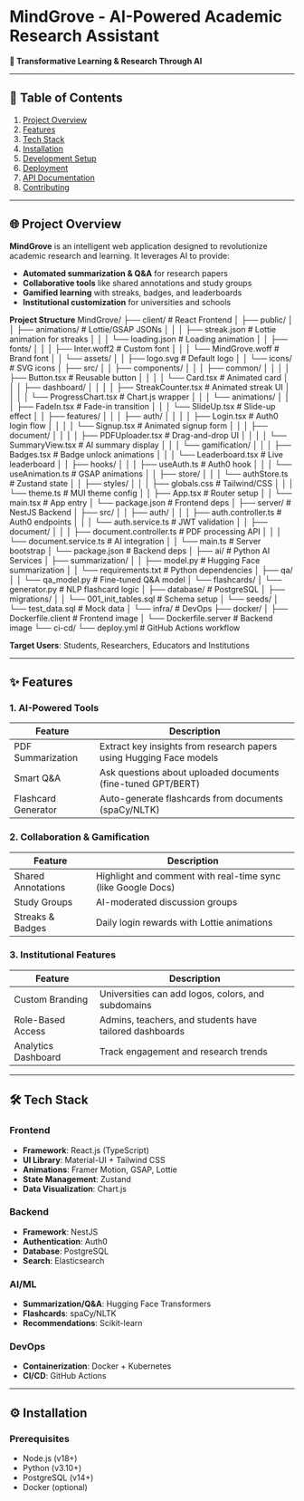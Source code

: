 # MindGrove - AI-Powered Academic Research Assistant  
**🚀 Transformative Learning & Research Through AI**  

---

## 📌 Table of Contents  
1. [Project Overview](#-project-overview)  
2. [Features](#-features)  
3. [Tech Stack](#-tech-stack)  
4. [Installation](#-installation)  
5. [Development Setup](#-development-setup)  
6. [Deployment](#-deployment)  
7. [API Documentation](#-api-documentation)  
8. [Contributing](#-contributing)  


---

## 🌐 Project Overview  
**MindGrove** is an intelligent web application designed to revolutionize academic research and learning. It leverages AI to provide:  
- **Automated summarization & Q&A** for research papers  
- **Collaborative tools** like shared annotations and study groups  
- **Gamified learning** with streaks, badges, and leaderboards  
- **Institutional customization** for universities and schools  

**Project Structure**
MindGrove/
├── client/                      # React Frontend
│   ├── public/
│   │   ├── animations/          # Lottie/GSAP JSONs
│   │   │   ├── streak.json      # Lottie animation for streaks
│   │   │   └── loading.json     # Loading animation
│   │   ├── fonts/
│   │   │   ├── Inter.woff2      # Custom font
│   │   │   └── MindGrove.woff   # Brand font
│   │   └── assets/
│   │       ├── logo.svg         # Default logo
│   │       └── icons/           # SVG icons
│   ├── src/
│   │   ├── components/
│   │   │   ├── common/
│   │   │   │   ├── Button.tsx   # Reusable button
│   │   │   │   └── Card.tsx     # Animated card
│   │   │   ├── dashboard/
│   │   │   │   ├── StreakCounter.tsx  # Animated streak UI
│   │   │   │   └── ProgressChart.tsx  # Chart.js wrapper
│   │   │   └── animations/
│   │   │       ├── FadeIn.tsx   # Fade-in transition
│   │   │       └── SlideUp.tsx  # Slide-up effect
│   │   ├── features/
│   │   │   ├── auth/
│   │   │   │   ├── Login.tsx     # Auth0 login flow
│   │   │   │   └── Signup.tsx   # Animated signup form
│   │   │   ├── document/
│   │   │   │   ├── PDFUploader.tsx  # Drag-and-drop UI
│   │   │   │   └── SummaryView.tsx   # AI summary display
│   │   │   └── gamification/
│   │   │       ├── Badges.tsx    # Badge unlock animations
│   │   │       └── Leaderboard.tsx # Live leaderboard
│   │   ├── hooks/
│   │   │   ├── useAuth.ts       # Auth0 hook
│   │   │   └── useAnimation.ts  # GSAP animations
│   │   ├── store/
│   │   │   └── authStore.ts     # Zustand state
│   │   ├── styles/
│   │   │   ├── globals.css      # Tailwind/CSS
│   │   │   └── theme.ts         # MUI theme config
│   │   ├── App.tsx              # Router setup
│   │   └── main.tsx             # App entry
│   └── package.json             # Frontend deps
│
├── server/                      # NestJS Backend
│   ├── src/
│   │   ├── auth/
│   │   │   ├── auth.controller.ts  # Auth0 endpoints
│   │   │   └── auth.service.ts    # JWT validation
│   │   ├── document/
│   │   │   ├── document.controller.ts  # PDF processing API
│   │   │   └── document.service.ts    # AI integration
│   │   └── main.ts              # Server bootstrap
│   └── package.json             # Backend deps
│
├── ai/                          # Python AI Services
│   ├── summarization/
│   │   ├── model.py            # Hugging Face summarization
│   │   └── requirements.txt    # Python dependencies
│   ├── qa/
│   │   └── qa_model.py         # Fine-tuned Q&A model
│   └── flashcards/
│       └── generator.py        # NLP flashcard logic
│
├── database/                    # PostgreSQL
│   ├── migrations/
│   │   └── 001_init_tables.sql  # Schema setup
│   └── seeds/
│       └── test_data.sql       # Mock data
│
└── infra/                       # DevOps
    ├── docker/
    │   ├── Dockerfile.client    # Frontend image
    │   └── Dockerfile.server    # Backend image
    └── ci-cd/
        └── deploy.yml           # GitHub Actions workflow


**Target Users**: Students, Researchers, Educators and Institutions  

---

## ✨ Features  
### 1. AI-Powered Tools  
| Feature                | Description                                                                 |
|------------------------|-----------------------------------------------------------------------------|
| PDF Summarization      | Extract key insights from research papers using Hugging Face models         |
| Smart Q&A              | Ask questions about uploaded documents (fine-tuned GPT/BERT)                |
| Flashcard Generator    | Auto-generate flashcards from documents (spaCy/NLTK)                        |

### 2. Collaboration & Gamification  
| Feature                | Description                                                                 |
|------------------------|-----------------------------------------------------------------------------|
| Shared Annotations     | Highlight and comment with real-time sync (like Google Docs)                |
| Study Groups           | AI-moderated discussion groups                                              |
| Streaks & Badges       | Daily login rewards with Lottie animations                                  |

### 3. Institutional Features  
| Feature                | Description                                                                 |
|------------------------|-----------------------------------------------------------------------------|
| Custom Branding        | Universities can add logos, colors, and subdomains                         |
| Role-Based Access      | Admins, teachers, and students have tailored dashboards                    |
| Analytics Dashboard    | Track engagement and research trends                                       |

---

## 🛠 Tech Stack  
### Frontend  
- **Framework**: React.js (TypeScript)  
- **UI Library**: Material-UI + Tailwind CSS  
- **Animations**: Framer Motion, GSAP, Lottie  
- **State Management**: Zustand  
- **Data Visualization**: Chart.js  

### Backend  
- **Framework**: NestJS  
- **Authentication**: Auth0  
- **Database**: PostgreSQL  
- **Search**: Elasticsearch  

### AI/ML  
- **Summarization/Q&A**: Hugging Face Transformers  
- **Flashcards**: spaCy/NLTK  
- **Recommendations**: Scikit-learn  

### DevOps  
- **Containerization**: Docker + Kubernetes  
- **CI/CD**: GitHub Actions  

---

## ⚙ Installation  
### Prerequisites  
- Node.js (v18+)  
- Python (v3.10+)  
- PostgreSQL (v14+)  
- Docker (optional)  


